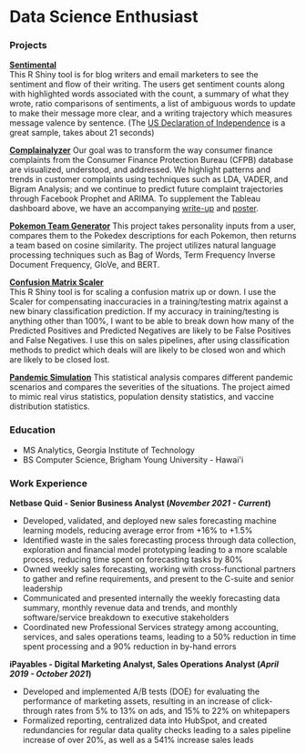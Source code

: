 # Data Science Enthusiast

### Projects
**[Sentimental](https://sentimental-post.shinyapps.io/Sentimental/)**  
This R Shiny tool is for blog writers and email marketers to see the sentiment and flow of their writing. The users get sentiment counts along with highlighted words associated with the count, a summary of what they wrote, ratio comparisons of sentiments, a list of ambiguous words to update to make their message more clear, and a writing trajectory which measures message valence by sentence. (The [US Declaration of Independence](https://www.archives.gov/founding-docs/declaration-transcript) is a great sample, takes about 21 seconds)

**[Complainalyzer](https://public.tableau.com/app/profile/hillary.latham5228/viz/Complainalyzer/Complainalyzer)**
Our goal was to transform the way consumer finance complaints from the Consumer Finance Protection Bureau (CFPB) database are visualized, understood, and addressed. We highlight patterns and trends in customer complaints using techniques such as LDA, VADER, and Bigram Analysis; and we continue to predict future complaint trajectories through Facebook Prophet and ARIMA. To supplement the Tableau dashboard above, we have an accompanying [write-up](https://github.com/HaoleHawaiian/haolehawaiian.github.io/blob/main/assets/Complainalyzer%20Write%20Up) and [poster](https://github.com/HaoleHawaiian/haolehawaiian.github.io/blob/main/assets/Complainalyzer%20Poster.pdf).

**[Pokemon Team Generator](https://pokemon-team-maker.streamlit.app/)**
This project takes personality inputs from a user, compares them to the Pokedex descriptions for each Pokemon, then returns a team based on cosine similarity. The project utilizes natural language processing techniques such as Bag of Words, Term Frequency Inverse Document Frequency, GloVe, and BERT.

**[Confusion Matrix Scaler](https://sentimental-post.shinyapps.io/ConfusionMatrixScaler/)**  
This R Shiny tool is for scaling a confusion matrix up or down. I use the Scaler for compensating inaccuracies in a training/testing matrix against a new binary classification prediction. If my accuracy in training/testing is anything other than 100%, I want to be able to break down how many of the Predicted Positives and Predicted Negatives are likely to be False Positives and False Negatives. I use this on sales pipelines, after using classification methods to predict which deals will are likely to be closed won and which are likely to be closed lost.

**[Pandemic Simulation](https://haolehawaiian.github.io/assets/Pandemic%20Simulation%20Report.pdf)**
This statistical analysis compares different pandemic scenarios and compares the severities of the situations. The project aimed to mimic real virus statistics, population density statistics, and vaccine distribution statistics.


### Education
- MS Analytics, Georgia Institute of Technology  
- BS Computer Science, Brigham Young University - Hawai'i  

### Work Experience
**Netbase Quid - Senior Business Analyst (_November 2021 - Current_)** 
- Developed, validated, and deployed new sales forecasting machine learning models, reducing average error from +16% to +1.5%  
- Identified waste in the sales forecasting process through data collection, exploration and financial model prototyping leading to a more scalable process, reducing time spent on forecasting tasks by 80%  
- Owned weekly sales forecasting, working with cross-functional partners to gather and refine requirements, and present to the C-suite and senior leadership  
- Communicated and presented internally the weekly forecasting data summary, monthly revenue data and trends, and monthly software/service breakdown to executive stakeholders  
- Coordinated new Professional Services strategy among accounting, services, and sales operations teams, leading to a 50% reduction in time spent processing and a 90% reduction in by-hand errors  

**iPayables - Digital Marketing Analyst, Sales Operations Analyst  (_April 2019 - October 2021_)**  
- Developed and implemented A/B tests (DOE) for evaluating the performance of marketing assets, resulting in an increase of click-through rates from 5% to 13% on ads, and 15% to 22% on whitepapers
- Formalized reporting, centralized data into HubSpot, and created redundancies for regular data quality checks leading to a sales pipeline increase of over 20%, as well as a 541% increase sales leads  


